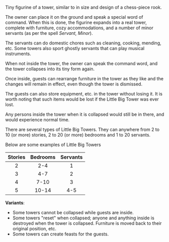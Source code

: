 ---
---

Tiny figurine of a tower, similar to in size and design of a chess-piece rook.

The owner can place it on the ground and speak a special word of command.
When this is done, the figurine expands into a real tower,
complete with furniture, cozy accommodations, and a number of
minor servants (as per the spell *Servant, Minor*).

The servants can do domestic chores such as cleaning, cooking, mending, etc.
Some towers also sport ghostly servants that can play musical instruments.

When not inside the tower, the owner can speak the command word, and the tower
collapses into its tiny form again.

Once inside, guests can rearrange furniture in the tower as they like and the changes
will remain in effect, even though the tower is dismissed.

The guests can also store equipment, etc. in the tower without losing it. 
It is worth noting that such items would be lost if the Little Big Tower was ever lost.

Any persons inside the tower when it is collapsed would still be in there, and would experience
normal time.

There are several types of Little Big Towers. They can anywhere from 2 to 10 (or more) stories,
2 to 20 (or more) bedrooms and 1 to 20 servants.

Below are some examples of Little Big Towers

| Stories | Bedrooms | Servants |
|:-------:|:--------:|:--------:|
|    2    |   2-4    |    1     |
|    3    |   4-7    |    2     |
|    4    |   7-10   |    3     |
|    5    |  10-14   |   4-5    |

**Variants**: 
* Some towers cannot be collapsed while guests are inside.
* Some towers "reset" when collapsed; anyone and anything inside is destroyed when
  the tower is collapsed. Furniture is moved back to their original position, etc.
* Some towers can create feasts for the guests.
